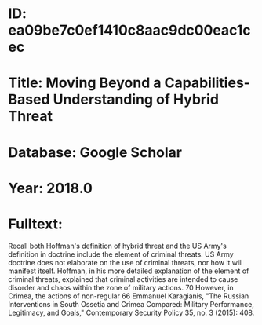 # ID: ea09be7c0ef1410c8aac9dc00eac1cec
# Title: Moving Beyond a Capabilities-Based Understanding of Hybrid Threat
# Database: Google Scholar
# Year: 2018.0
# Fulltext:
Recall both Hoffman's definition of hybrid threat and the US Army's definition in doctrine include the element of criminal threats.
US Army doctrine does not elaborate on the use of criminal threats, nor how it will manifest itself.
Hoffman, in his more detailed explanation of the element of criminal threats, explained that criminal activities are intended to cause disorder and chaos within the zone of military actions.
70 However, in Crimea, the actions of non-regular 66 Emmanuel Karagianis, "The Russian Interventions in South Ossetia and Crimea Compared: Military Performance, Legitimacy, and Goals," Contemporary Security Policy 35, no.
3 (2015): 408.